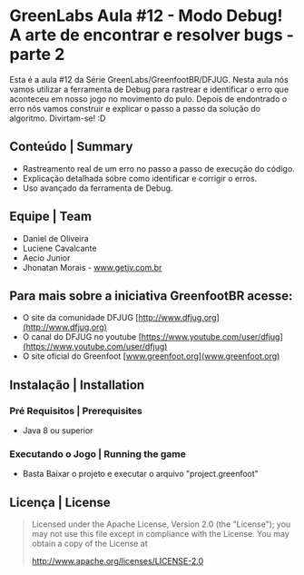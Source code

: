 # GreenLabs  Aula #12 - Modo Debug! A arte de encontrar e resolver bugs - parte 2
Esta é a aula #12 da Série GreenLabs/GreenfootBR/DFJUG. 
Nesta aula nós vamos utilizar a ferramenta de Debug para rastrear e identificar o erro que aconteceu em nosso jogo no movimento do pulo. Depois de endontrado o erro nós vamos construir e explicar o passo a passo da solução do algoritmo. Divirtam-se! :D 

## Conteúdo | Summary
* Rastreamento real de um erro no passo a passo de execução do código.
* Explicação detalhada sobre como identificar e corrigir o erros.
* Uso avançado da ferramenta de Debug.

## Equipe | Team
* Daniel de Oliveira
* Luciene Cavalcante
* Aecio Junior
* Jhonatan Morais - www.getjv.com.br

## Para mais sobre a iniciativa GreenfootBR acesse:
* O site da comunidade DFJUG [http://www.dfjug.org](http://www.dfjug.org)
* O canal do DFJUG no youtube [https://www.youtube.com/user/dfjug](https://www.youtube.com/user/dfjug)
* O site oficial do Greenfoot [www.greenfoot.org](www.greenfoot.org)

## Instalação | Installation

### Pré Requisitos | Prerequisites

* Java 8 ou superior

### Executando o Jogo | Running the game

* Basta Baixar o projeto e executar o arquivo "project.greenfoot"

## Licença | License

> Licensed under the Apache License, Version 2.0 (the "License"); you may not use this file except in compliance with the License.
> You may obtain a copy of the License at
>
>    http://www.apache.org/licenses/LICENSE-2.0
>



